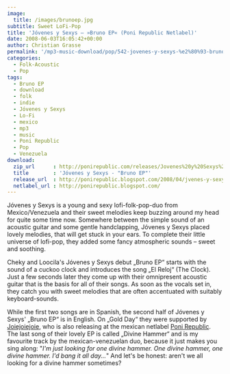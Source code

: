 ```yaml
---
image:
  title: /images/brunoep.jpg
subtitle: Sweet LoFi-Pop
title: 'Jóvenes y Sexys – »Bruno EP« (Poni Republic Netlabel)'
date: 2008-06-03T16:05:42+00:00
author: Christian Grasse
permalink: '/mp3-music-download/pop/542-jovenes-y-sexys-%e2%80%93-bruno-ep-poni-republic-netlabel'
categories:
  - Folk-Acoustic
  - Pop
tags:
  - Bruno EP
  - download
  - folk
  - indie
  - Jóvenes y Sexys
  - Lo-Fi
  - mexico
  - mp3
  - music
  - Poni Republic
  - Pop
  - Venezuela
download:
  zip_url      : http://ponirepublic.com/releases/Jovenes%20y%20Sexys%20-%20Bruno%20EP%20%5b2008%5d.rar
  title        : 'Jóvenes y Sexys - "Bruno EP"'
  release_url  : http://ponirepublic.blogspot.com/2008/04/jvenes-y-sexys-bruno-ep.html
  netlabel_url : http://ponirepublic.blogspot.com/
---
```

Jóvenes y Sexys is a young and sexy lofi-folk-pop-duo from Mexico/Venezuela and their sweet melodies keep buzzing around my head for quite some time now. Somewhere between the simple sound of an acoustic guitar and some gentle handclapping, Jóvenes y Sexys placed lovely melodies, that will get stuck in your ears. To complete their little universe of lofi-pop, they added some fancy atmospheric sounds – sweet and soothing. <!--more-->

<!--adsense-->

Cheky and Loocila's  Jóvenes y Sexys debut „Bruno EP“ starts with the sound of a cuckoo clock and introduces the song „El Reloj“ (The Clock). Just a few seconds later they come up with their omnipresent acoustic guitar that is the basis for all of their songs. As soon as the vocals set in, they catch you with sweet melodies that are often accentuated with suitably keyboard-sounds.

While the first two songs are in Spanish, the second half of Jóvenes y Sexys' „Bruno EP“ is in English. On „Gold Day“ they were supported by [Joiejoiejoie](http://ponirepublic.blogspot.com/search/label/joiejoiejoie), who is also releasing at the mexican netlabel [Poni Republic](http://ponirepublic.blogspot.com/). The last song of their lovely EP is called „Divine Hammer“ and is my favourite track by the mexican-venezuelan duo, because it just makes you sing along: "_I'm just looking for one divine hammer. One divine hammer, one divine hammer. I'd bang it all day..._" And let's be honest: aren't we all looking for a divine hammer sometimes?
